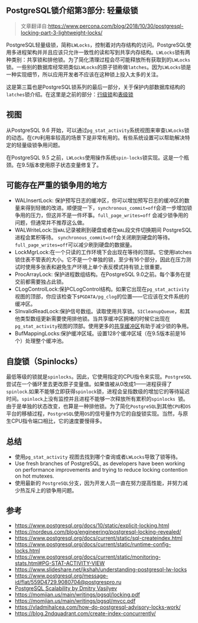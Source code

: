 

## PostgreSQL锁介绍第3部分: 轻量级锁

> 文章翻译自:<https://www.percona.com/blog/2018/10/30/postgresql-locking-part-3-lightweight-locks/>

PostgreSQL轻量级锁，简称`LWLocks`，控制着对内存结构的访问。PostgreSQL使用多进程架构并并且应该只允许一致性的读和写到共享内存结构。`LWLocks`锁有两种类别：共享锁和排他锁。为了简化清理过程会尽可能释放所有获取到的`LWLocks`锁。一些别的数据库经常把类似`LWLocks`的原子锁称做`latches`。因为`LWLocks`锁是一种实现细节，所以应用开发者不应该在这种锁上投入太多的关注。

这是第三篇也是PostgreSQL锁系列的最后一部分，关于保护内部数据库结构的`latches`锁介绍。在这里是之前的部分：[行级锁](https://www.percona.com/blog/2018/10/16/postgresql-locking-part-1-row-locks/)和[表级锁](https://www.percona.com/blog/2018/10/24/postgresql-locking-part-2-heavyweight-locks/) 

## 视图

从PostgreSQL 9.6 开始，可以通过`pg_stat_activity`系统视图来审查`LWLocks`锁的动态。在`CPU`利用率较高的场景下是非常有用的。有些系统设置可以帮助解决特定的轻量级锁争用问题。

在PostgreSQL 9.5  之前，`LWLocks`使用操作系统`spin-locks`锁实现。这是一个瓶颈。在9.5版本使用原子状态变量修复了。

## 可能存在严重的锁争用的地方

- WALInsertLock: 保护预写日志的缓冲区，你可以增加预写日志的缓冲区的数量来得到轻微的改进。顺便提一下，`synchronous_commit=off`会进一步增加锁争用的压力，但这并不是一件坏事。`full_page_writes=off` 会减少锁争用的问题，但通常并不推荐这么做。
- WALWriteLock:当`WAL`记录被刷到硬盘或者在`WAL`段文件切换期间 PostgreSQL进程会累积等待。 `synchronous_commit=off`会关闭刷到硬盘的等待。`full_page_writes=off`可以减少刷到硬盘的数据量。
- LockMgrLock:在一个只读的工作环境下会出现在等待的顶部。它使用latches锁住表不管表的大小。它不是一个单独的锁，至少有16个部分，因此在压力测试时使用多张表和避免生产环境上单个表反模式持有锁上很重要。
- ProcArrayLock: 保护进程数组结构。在PostgreSQL 9.0之前。每个事务在提交前都需要独占此锁。
- CLogControlLock:保护CLogControl结构。如果它出现在`pg_stat_activity `视图的顶部，你应该检查下`$PGDATA/pg_clog`的位置——它应该在文件系统的缓冲区。
- SInvalidReadLock:保护信号数组。读取使用共享锁。`SICleanupQueue`，和其他类型数组更新需要使用排他锁。当共享缓冲区拥堵的时候它出现在`pg_stat_activity`视图的顶部。使用更多的[共享缓冲区](https://www.postgresql.org/docs/current/static/runtime-config-resource.html#GUC-SHARED-BUFFERS)有助于减少锁的争用。
- BufMappingLocks:保护缓冲区域。设置128个缓冲区域（在9.5版本前是16个）处理整个缓冲池。

## 自旋锁（Spinlocks）

最低等级的锁就是`spinlocks`。因此，它使用指定的CPU指令来实现。`PostgreSQL` 尝试在一个循环里去更改原子变量值。如果值被从0改成1——进程获得了`spinlock`.如果不能够立即获得`spinlock`锁，进程会呈指数级的增加它的等待延迟时间。`spinlock`上没有监控并且进程不能够一次释放所有累积的`spinlocks `锁。由于是单独的状态改变，也算是一种排他锁。为了简化`PostgreSQL`到其他`CPU`和`OS`平台的移植过程，`PostgreSQL`使用`OS`的信号量作为它的自旋锁实现。当然，与原生CPU指令端口相比，它的速度要慢得多。

## 总结

- 使用`pg_stat_activity` 视图去找到哪个查询或者`LWLocks`导致了锁等待。
- Use fresh branches of PostgreSQL, as developers have been working on performance improvements and trying to reduce locking contention on hot mutexes.
- 使用最新的 `PostgreSQL`分支，因为开发人员一直在努力提高性能，并努力减少热互斥上的锁争用问题。

## 参考

- <https://www.postgresql.org/docs/10/static/explicit-locking.html>
- <https://nordeus.com/blog/engineering/postgresql-locking-revealed/>
- <https://www.postgresql.org/docs/current/static/sql-createindex.html>
- <https://www.postgresql.org/docs/current/static/runtime-config-locks.html>
- <https://www.postgresql.org/docs/current/static/monitoring-stats.html#PG-STAT-ACTIVITY-VIEW>
- <https://www.slideshare.net/jkshah/understanding-postgresql-lw-locks>
- <https://www.postgresql.org/message-id/flat/559D4729.9080704@postgrespro.ru>
- [PostgreSQL Scalability by Dmitry Vasilyev](https://it-events.com/system/attachments/files/000/001/098/original/PostgreSQL_%D0%BC%D0%B0%D1%81%D1%88%D1%82%D0%B0%D0%B1%D0%B8%D1%80%D0%BE%D0%B2%D0%B0%D0%BD%D0%B8%D0%B5.pdf?1448975472)
- <https://momjian.us/main/writings/pgsql/locking.pdf>
- <https://momjian.us/main/writings/pgsql/mvcc.pdf>
- <https://vladmihalcea.com/how-do-postgresql-advisory-locks-work/>
- <https://blog.2ndquadrant.com/create-index-concurrently/>
